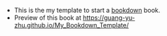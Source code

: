 - This is the my template to start a [bookdown](https://bookdown.org/yihui/bookdown/) book. 
- Preview of this book at https://guang-yu-zhu.github.io/My_Bookdown_Template/



